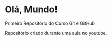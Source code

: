 # Olá, Mundo!
 Primeiro Repositório do Curso Git e GitHub

Repositório criado durante uma aula no youtube.